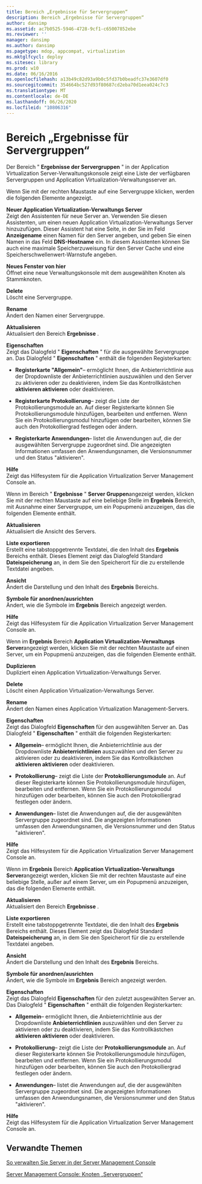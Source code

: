 ```yaml
---
title: Bereich „Ergebnisse für Servergruppen“
description: Bereich „Ergebnisse für Servergruppen“
author: dansimp
ms.assetid: ac7b0525-5946-4728-9cf1-c65007852ebe
ms.reviewer: ''
manager: dansimp
ms.author: dansimp
ms.pagetype: mdop, appcompat, virtualization
ms.mktglfcycl: deploy
ms.sitesec: library
ms.prod: w10
ms.date: 06/16/2016
ms.openlocfilehash: a13b49c82d93a9b0c5fd37b0beadfc37e3607df0
ms.sourcegitcommit: 354664bc527d93f80687cd2eba70d1eea024c7c3
ms.translationtype: MT
ms.contentlocale: de-DE
ms.lasthandoff: 06/26/2020
ms.locfileid: "10806316"
---
```

# Bereich „Ergebnisse für Servergruppen“


Der Bereich " **Ergebnisse der Servergruppen** " in der Application Virtualization Server-Verwaltungskonsole zeigt eine Liste der verfügbaren Servergruppen und Application Virtualization-Verwaltungsserver an.

Wenn Sie mit der rechten Maustaste auf eine Servergruppe klicken, werden die folgenden Elemente angezeigt.

<a href="" id="new-application-virtualization-management-server"></a>**Neuer Application Virtualization-Verwaltungs Server**  
Zeigt den Assistenten für neue Server an. Verwenden Sie diesen Assistenten, um einen neuen Application Virtualization-Verwaltungs Server hinzuzufügen. Dieser Assistent hat eine Seite, in der Sie im Feld **Anzeigename** einen Namen für den Server angeben, und geben Sie einen Namen in das Feld **DNS-Hostname** ein. In diesem Assistenten können Sie auch eine maximale Speicherzuweisung für den Server Cache und eine Speicherschwellenwert-Warnstufe angeben.

<a href="" id="new-window-from-here"></a>**Neues Fenster von hier**  
Öffnet eine neue Verwaltungskonsole mit dem ausgewählten Knoten als Stammknoten.

<a href="" id="delete"></a>**Delete**  
Löscht eine Servergruppe.

<a href="" id="rename"></a>**Rename**  
Ändert den Namen einer Servergruppe.

<a href="" id="refresh"></a>**Aktualisieren**  
Aktualisiert den Bereich **Ergebnisse** .

<a href="" id="properties"></a>**Eigenschaften**  
Zeigt das Dialogfeld " **Eigenschaften** " für die ausgewählte Servergruppe an. Das Dialogfeld " **Eigenschaften** " enthält die folgenden Registerkarten:

-   **Registerkarte "Allgemein"**– ermöglicht Ihnen, die Anbieterrichtlinie aus der Dropdownliste der Anbieterrichtlinien auszuwählen und den Server zu aktivieren oder zu deaktivieren, indem Sie das Kontrollkästchen **aktivieren aktivieren** oder deaktivieren.

-   **Registerkarte Protokollierung**– zeigt die Liste der Protokollierungsmodule an. Auf dieser Registerkarte können Sie Protokollierungsmodule hinzufügen, bearbeiten und entfernen. Wenn Sie ein Protokollierungsmodul hinzufügen oder bearbeiten, können Sie auch den Protokolliergrad festlegen oder ändern.

-   **Registerkarte Anwendungen**– listet die Anwendungen auf, die der ausgewählten Servergruppe zugeordnet sind. Die angezeigten Informationen umfassen den Anwendungsnamen, die Versionsnummer und den Status "aktivieren".

<a href="" id="help"></a>**Hilfe**  
Zeigt das Hilfesystem für die Application Virtualization Server Management Console an.

Wenn im Bereich " **Ergebnisse** " **Server Gruppen**angezeigt werden, klicken Sie mit der rechten Maustaste auf eine beliebige Stelle im **Ergebnis** Bereich, mit Ausnahme einer Servergruppe, um ein Popupmenü anzuzeigen, das die folgenden Elemente enthält.

<a href="" id="refresh"></a>**Aktualisieren**  
Aktualisiert die Ansicht des Servers.

<a href="" id="export-list"></a>**Liste exportieren**  
Erstellt eine tabstoppgetrennte Textdatei, die den Inhalt des **Ergebnis** Bereichs enthält. Dieses Element zeigt das Dialogfeld Standard **Dateispeicherung** an, in dem Sie den Speicherort für die zu erstellende Textdatei angeben.

<a href="" id="view"></a>**Ansicht**  
Ändert die Darstellung und den Inhalt des **Ergebnis** Bereichs.

<a href="" id="arrange-line-up-icons"></a>**Symbole für anordnen/ausrichten**  
Ändert, wie die Symbole im **Ergebnis** Bereich angezeigt werden.

<a href="" id="help"></a>**Hilfe**  
Zeigt das Hilfesystem für die Application Virtualization Server Management Console an.

Wenn im **Ergebnis** Bereich **Application Virtualization-Verwaltungs** **Server**angezeigt werden, klicken Sie mit der rechten Maustaste auf einen Server, um ein Popupmenü anzuzeigen, das die folgenden Elemente enthält.

<a href="" id="duplicate"></a>**Duplizieren**  
Dupliziert einen Application Virtualization-Verwaltungs Server.

<a href="" id="delete"></a>**Delete**  
Löscht einen Application Virtualization-Verwaltungs Server.

<a href="" id="rename"></a>**Rename**  
Ändert den Namen eines Application Virtualization Management-Servers.

<a href="" id="properties"></a>**Eigenschaften**  
Zeigt das Dialogfeld **Eigenschaften** für den ausgewählten Server an. Das Dialogfeld " **Eigenschaften** " enthält die folgenden Registerkarten:

-   **Allgemein**– ermöglicht Ihnen, die Anbieterrichtlinie aus der Dropdownliste **Anbieterrichtlinien** auszuwählen und den Server zu aktivieren oder zu deaktivieren, indem Sie das Kontrollkästchen **aktivieren aktivieren** oder deaktivieren.

-   **Protokollierung**– zeigt die Liste der **Protokollierungsmodule** an. Auf dieser Registerkarte können Sie Protokollierungsmodule hinzufügen, bearbeiten und entfernen. Wenn Sie ein Protokollierungsmodul hinzufügen oder bearbeiten, können Sie auch den Protokolliergrad festlegen oder ändern.

-   **Anwendungen**– listet die Anwendungen auf, die der ausgewählten Servergruppe zugeordnet sind. Die angezeigten Informationen umfassen den Anwendungsnamen, die Versionsnummer und den Status "aktivieren".

<a href="" id="help"></a>**Hilfe**  
Zeigt das Hilfesystem für die Application Virtualization Server Management Console an.

Wenn im **Ergebnis** Bereich **Application Virtualization-Verwaltungs** **Server**angezeigt werden, klicken Sie mit der rechten Maustaste auf eine beliebige Stelle, außer auf einem Server, um ein Popupmenü anzuzeigen, das die folgenden Elemente enthält.

<a href="" id="refresh"></a>**Aktualisieren**  
Aktualisiert den Bereich **Ergebnisse** .

<a href="" id="export-list"></a>**Liste exportieren**  
Erstellt eine tabstoppgetrennte Textdatei, die den Inhalt des **Ergebnis** Bereichs enthält. Dieses Element zeigt das Dialogfeld Standard **Dateispeicherung** an, in dem Sie den Speicherort für die zu erstellende Textdatei angeben.

<a href="" id="view"></a>**Ansicht**  
Ändert die Darstellung und den Inhalt des **Ergebnis** Bereichs.

<a href="" id="arrange-line-up-icons"></a>**Symbole für anordnen/ausrichten**  
Ändert, wie die Symbole im **Ergebnis** Bereich angezeigt werden.

<a href="" id="properties"></a>**Eigenschaften**  
Zeigt das Dialogfeld **Eigenschaften** für den zuletzt ausgewählten Server an. Das Dialogfeld " **Eigenschaften** " enthält die folgenden Registerkarten:

-   **Allgemein**– ermöglicht Ihnen, die Anbieterrichtlinie aus der Dropdownliste **Anbieterrichtlinien** auszuwählen und den Server zu aktivieren oder zu deaktivieren, indem Sie das Kontrollkästchen **aktivieren aktivieren** oder deaktivieren.

-   **Protokollierung**– zeigt die Liste der **Protokollierungsmodule** an. Auf dieser Registerkarte können Sie Protokollierungsmodule hinzufügen, bearbeiten und entfernen. Wenn Sie ein Protokollierungsmodul hinzufügen oder bearbeiten, können Sie auch den Protokolliergrad festlegen oder ändern.

-   **Anwendungen**– listet die Anwendungen auf, die der ausgewählten Servergruppe zugeordnet sind. Die angezeigten Informationen umfassen den Anwendungsnamen, die Versionsnummer und den Status "aktivieren".

<a href="" id="help"></a>**Hilfe**  
Zeigt das Hilfesystem für die Application Virtualization Server Management Console an.

## Verwandte Themen


[So verwalten Sie Server in der Server Management Console](how-to-manage-servers-in-the-server-management-console.md)

[Server Management Console: Knoten „Servergruppen“](server-management-console-server-groups-node.md)

 

 





